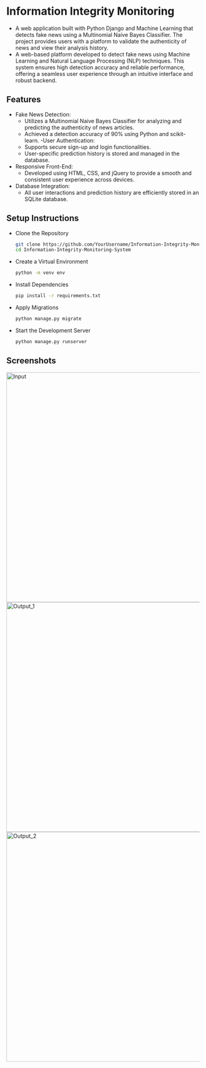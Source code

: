 # Information Integrity Monitoring
* A web application built with Python Django and Machine Learning that detects fake news using a Multinomial Naive Bayes Classifier. The project provides users with a platform to validate the authenticity of news and view their analysis history.
* A web-based platform developed to detect fake news using Machine Learning and Natural Language Processing (NLP) techniques. This system ensures high detection accuracy and reliable performance, offering a seamless user experience through an intuitive interface and robust backend.

## Features
- Fake News Detection:
  - Utilizes a Multinomial Naive Bayes Classifier for analyzing and predicting the authenticity of news articles.
  - Achieved a detection accuracy of 90% using Python and scikit-learn.
-User Authentication:
  - Supports secure sign-up and login functionalities.
  - User-specific prediction history is stored and managed in the database.
- Responsive Front-End:
  - Developed using HTML, CSS, and jQuery to provide a smooth and consistent user experience across devices.
- Database Integration:
  - All user interactions and prediction history are efficiently stored in an SQLite database.

## Setup Instructions
- Clone the Repository
  ```bash
  git clone https://github.com/YourUsername/Information-Integrity-Monitoring-System.git
  cd Information-Integrity-Monitoring-System
- Create a Virtual Environment
  ```bash
  python -m venv env
- Install Dependencies
  ```bash
  pip install -r requirements.txt
- Apply Migrations
  ```bash
  python manage.py migrate
- Start the Development Server
  ```bash
  python manage.py runserver

## Screenshots
<img width="600" alt="Input" src="https://github.com/user-attachments/assets/26bc54ce-7856-44b6-8246-e7d3c649c89e">
<img width="600" alt="Output_1" src="https://github.com/user-attachments/assets/15873550-8e56-407f-b640-e0168a4d38bb">
<img width="600" alt="Output_2" src="https://github.com/user-attachments/assets/560e5b06-25eb-4cef-a69d-9dbece989a4a">




  
